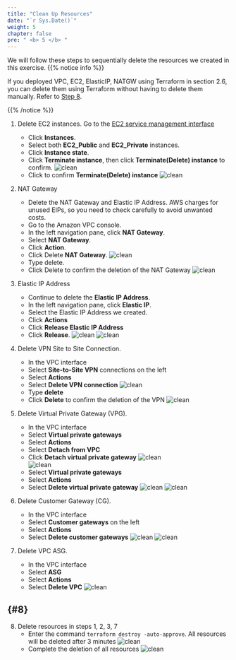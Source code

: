 ```yaml
---
title: "Clean Up Resources"
date: "`r Sys.Date()`"
weight: 5
chapter: false
pre: " <b> 5 </b> "
---
```


We will follow these steps to sequentially delete the resources we created in this exercise.
{{% notice info %}}

If you deployed VPC, EC2, ElasticIP, NATGW using Terraform in section 2.6, you can delete them using Terraform without having to delete them manually. Refer to [Step 8](#8).

{{% /notice %}}
1. Delete EC2 instances. Go to the [EC2 service management interface](https://console.aws.amazon.com/ec2/v2/home)
    - Click **Instances**.
    - Select both **EC2_Public** and **EC2_Private** instances.
    - Click **Instance state**.
    - Click **Terminate instance**, then click **Terminate(Delete) instance** to confirm.
        ![clean](/images/5.cleanup/001-clean.png)
    - Click to confirm **Terminate(Delete) instance**
        ![clean](/images/5.cleanup/002-clean.png)

2. NAT Gateway
    - Delete the NAT Gateway and Elastic IP Address. AWS charges for unused EIPs, so you need to check carefully to avoid unwanted costs.
    - Go to the Amazon VPC console.
    - In the left navigation pane, click **NAT Gateway**.
    - Select **NAT Gateway**.
    - Click **Action**.
    - Click Delete **NAT Gateway**.
     ![clean](/images/5.cleanup/003-clean.png)
    - Type delete.
    - Click Delete to confirm the deletion of the NAT Gateway
    ![clean](/images/5.cleanup/004-clean.png)
    
3. Elastic IP Address
    - Continue to delete the **Elastic IP Address**.
    - In the left navigation pane, click **Elastic IP**.
    - Select the Elastic IP Address we created.
    - Click **Actions**
    - Click **Release Elastic IP Address**
    - Click **Release**.
    ![clean](/images/5.cleanup/005-clean.png)
    ![clean](/images/5.cleanup/006-clean.png)

4. Delete VPN Site to Site Connection.
    - In the VPC interface
    - Select **Site-to-Site VPN** connections on the left
    - Select **Actions**
    - Select **Delete VPN connection**
        ![clean](/images/5.cleanup/007-clean.png)
    - Type **delete**
    - Click **Delete** to confirm the deletion of the VPN
        ![clean](/images/5.cleanup/008-clean.png)   
5. Delete Virtual Private Gateway (VPG).
    - In the VPC interface
    - Select **Virtual private gateways**
    - Select **Actions**
    - Select **Detach from VPC**
    - Click **Detach virtual private gateway**
        ![clean](/images/5.cleanup/009-clean.png)  
        ![clean](/images/5.cleanup/010-clean.png)
    - Select **Virtual private gateways**
    - Select **Actions**
    - Select **Delete virtual private gateway**
        ![clean](/images/5.cleanup/011-clean.png)
        ![clean](/images/5.cleanup/012-clean.png)    
6. Delete Customer Gateway (CG).
    - In the VPC interface
    - Select **Customer gateways** on the left
    - Select **Actions**
    - Select **Delete customer gateways**
        ![clean](/images/5.cleanup/013-clean.png)
        ![clean](/images/5.cleanup/014-clean.png)
7. Delete VPC ASG.
    - In the VPC interface
    - Select **ASG**
    - Select **Actions**
    - Select **Delete VPC**
        ![clean](/images/5.cleanup/015-clean.png)

## {#8}
8. Delete resources in steps 1, 2, 3, 7
    - Enter the command ```terraform destroy -auto-approve```. All resources will be deleted after 3 minutes
        ![clean](/images/5.cleanup/016-clean.png)
    - Complete the deletion of all resources
        ![clean](/images/5.cleanup/017-clean.png)